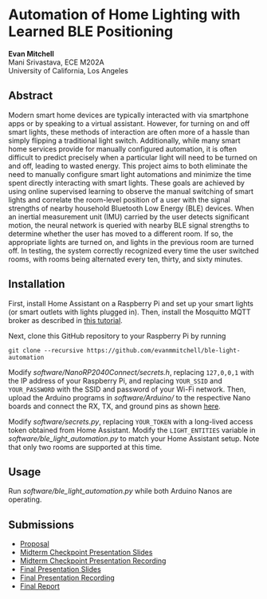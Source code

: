 # Automation of Home Lighting with Learned BLE Positioning
**Evan Mitchell**  
Mani Srivastava, ECE M202A  
University of California, Los Angeles

## Abstract
Modern smart home devices are typically interacted with via smartphone apps or by speaking to a virtual assistant. However, for turning on and off smart lights, these methods of interaction are often more of a hassle than simply flipping a traditional light switch. Additionally, while many smart home services provide for manually configured automation, it is often difficult to predict precisely when a particular light will need to be turned on and off, leading to wasted energy. This project aims to both eliminate the need to manually configure smart light automations and minimize the time spent directly interacting with smart lights. These goals are achieved by using online supervised learning to observe the manual switching of smart lights and correlate the room-level position of a user with the signal strengths of nearby household Bluetooth Low Energy (BLE) devices. When an inertial measurement unit (IMU) carried by the user detects significant motion, the neural network is queried with nearby BLE signal strengths to determine whether the user has moved to a different room. If so, the appropriate lights are turned on, and lights in the previous room are turned off. In testing, the system correctly recognized every time the user switched rooms, with rooms being alternated every ten, thirty, and sixty minutes.

## Installation
First, install Home Assistant on a Raspberry Pi and set up your smart lights (or smart outlets with lights plugged in). Then, install the Mosquitto MQTT broker as described in [this tutorial](https://randomnerdtutorials.com/how-to-install-mosquitto-broker-on-raspberry-pi/).

Next, clone this GitHub repository to your Raspberry Pi by running
```
git clone --recursive https://github.com/evanmmitchell/ble-light-automation
```

Modify *software/NanoRP2040Connect/secrets.h*, replacing `127,0,0,1` with the IP address of your Raspberry Pi, and replacing `YOUR_SSID` and `YOUR_PASSWORD` with the SSID and password of your Wi-Fi network. Then, upload the Arduino programs in *software/Arduino/* to the respective Nano boards and connect the RX, TX, and ground pins as shown [here](https://iot-guider.com/arduino/serial-communication-between-two-arduino-boards/).

Modify *software/secrets.py*, replacing `YOUR_TOKEN` with a long-lived access token obtained from Home Assistant. Modify the `LIGHT_ENTITIES` variable in *software/ble_light_automation.py* to match your Home Assistant setup. Note that only two rooms are supported at this time.

## Usage
Run *software/ble_light_automation.py* while both Arduino Nanos are operating.

## Submissions
* [Proposal](docs/proposal.md)
* [Midterm Checkpoint Presentation Slides](docs/checkpoint.pdf)
* [Midterm Checkpoint Presentation Recording](https://youtu.be/0vCRBBYPsWg)
* [Final Presentation Slides](docs/presentation.pdf)
* [Final Presentation Recording](https://youtu.be/WkyJOP_pBwI)
* [Final Report](docs/report.md)
